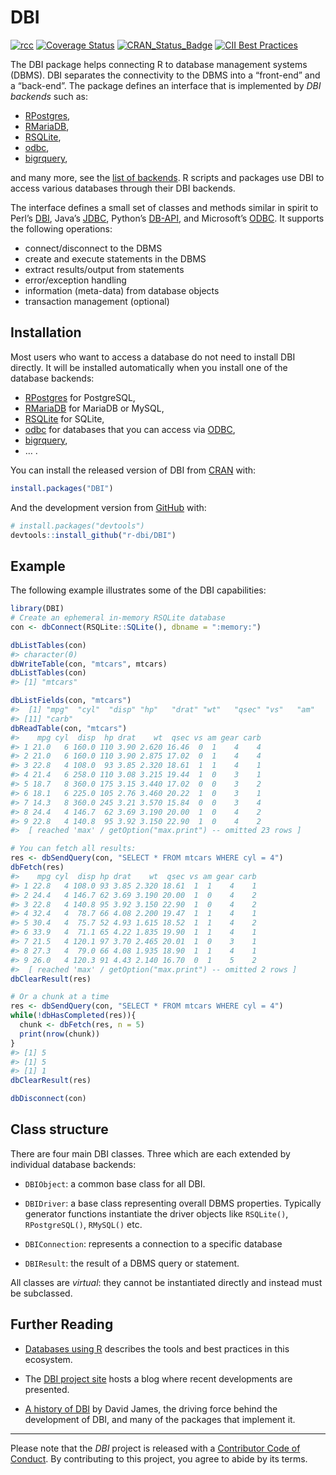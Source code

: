 
<!-- README.md is generated from README.Rmd. Please edit that file -->

# DBI

<!-- badges: start -->

[![rcc](https://github.com/r-dbi/DBI/workflows/rcc/badge.svg)](https://github.com/r-dbi/DBI/actions)
[![Coverage
Status](https://codecov.io/gh/r-dbi/DBI/branch/main/graph/badge.svg)](https://codecov.io/github/r-dbi/DBI?branch=main)
[![CRAN\_Status\_Badge](https://www.r-pkg.org/badges/version/DBI)](https://cran.r-project.org/package=DBI)
[![CII Best
Practices](https://bestpractices.coreinfrastructure.org/projects/1882/badge)](https://bestpractices.coreinfrastructure.org/projects/1882)
<!-- badges: end -->

The DBI package helps connecting R to database management systems
(DBMS). DBI separates the connectivity to the DBMS into a “front-end”
and a “back-end”. The package defines an interface that is implemented
by *DBI backends* such as:

-   [RPostgres](https://rpostgres.r-dbi.org),
-   [RMariaDB](https://rmariadb.r-dbi.org),
-   [RSQLite](https://rsqlite.r-dbi.org),
-   [odbc](https://github.com/r-dbi/odbc),
-   [bigrquery](https://github.com/r-dbi/bigrquery),

and many more, see the [list of
backends](https://github.com/r-dbi/backends#readme). R scripts and
packages use DBI to access various databases through their DBI backends.

The interface defines a small set of classes and methods similar in
spirit to Perl’s [DBI](https://dbi.perl.org/), Java’s
[JDBC](https://www.oracle.com/java/technologies/javase/javase-tech-database.html),
Python’s [DB-API](https://www.python.org/dev/peps/pep-0249/), and
Microsoft’s [ODBC](https://en.wikipedia.org/wiki/ODBC). It supports the
following operations:

-   connect/disconnect to the DBMS
-   create and execute statements in the DBMS
-   extract results/output from statements
-   error/exception handling
-   information (meta-data) from database objects
-   transaction management (optional)

## Installation

Most users who want to access a database do not need to install DBI
directly. It will be installed automatically when you install one of the
database backends:

-   [RPostgres](https://rpostgres.r-dbi.org) for PostgreSQL,
-   [RMariaDB](https://rmariadb.r-dbi.org) for MariaDB or MySQL,
-   [RSQLite](https://rsqlite.r-dbi.org) for SQLite,
-   [odbc](https://github.com/r-dbi/odbc) for databases that you can
    access via
    [ODBC](https://en.wikipedia.org/wiki/Open_Database_Connectivity),
-   [bigrquery](https://github.com/r-dbi/bigrquery),
-   … .

You can install the released version of DBI from
[CRAN](https://CRAN.R-project.org) with:

``` r
install.packages("DBI")
```

And the development version from [GitHub](https://github.com/) with:

``` r
# install.packages("devtools")
devtools::install_github("r-dbi/DBI")
```

## Example

The following example illustrates some of the DBI capabilities:

``` r
library(DBI)
# Create an ephemeral in-memory RSQLite database
con <- dbConnect(RSQLite::SQLite(), dbname = ":memory:")

dbListTables(con)
#> character(0)
dbWriteTable(con, "mtcars", mtcars)
dbListTables(con)
#> [1] "mtcars"

dbListFields(con, "mtcars")
#>  [1] "mpg"  "cyl"  "disp" "hp"   "drat" "wt"   "qsec" "vs"   "am"   "gear"
#> [11] "carb"
dbReadTable(con, "mtcars")
#>    mpg cyl  disp  hp drat    wt  qsec vs am gear carb
#> 1 21.0   6 160.0 110 3.90 2.620 16.46  0  1    4    4
#> 2 21.0   6 160.0 110 3.90 2.875 17.02  0  1    4    4
#> 3 22.8   4 108.0  93 3.85 2.320 18.61  1  1    4    1
#> 4 21.4   6 258.0 110 3.08 3.215 19.44  1  0    3    1
#> 5 18.7   8 360.0 175 3.15 3.440 17.02  0  0    3    2
#> 6 18.1   6 225.0 105 2.76 3.460 20.22  1  0    3    1
#> 7 14.3   8 360.0 245 3.21 3.570 15.84  0  0    3    4
#> 8 24.4   4 146.7  62 3.69 3.190 20.00  1  0    4    2
#> 9 22.8   4 140.8  95 3.92 3.150 22.90  1  0    4    2
#>  [ reached 'max' / getOption("max.print") -- omitted 23 rows ]

# You can fetch all results:
res <- dbSendQuery(con, "SELECT * FROM mtcars WHERE cyl = 4")
dbFetch(res)
#>    mpg cyl  disp hp drat    wt  qsec vs am gear carb
#> 1 22.8   4 108.0 93 3.85 2.320 18.61  1  1    4    1
#> 2 24.4   4 146.7 62 3.69 3.190 20.00  1  0    4    2
#> 3 22.8   4 140.8 95 3.92 3.150 22.90  1  0    4    2
#> 4 32.4   4  78.7 66 4.08 2.200 19.47  1  1    4    1
#> 5 30.4   4  75.7 52 4.93 1.615 18.52  1  1    4    2
#> 6 33.9   4  71.1 65 4.22 1.835 19.90  1  1    4    1
#> 7 21.5   4 120.1 97 3.70 2.465 20.01  1  0    3    1
#> 8 27.3   4  79.0 66 4.08 1.935 18.90  1  1    4    1
#> 9 26.0   4 120.3 91 4.43 2.140 16.70  0  1    5    2
#>  [ reached 'max' / getOption("max.print") -- omitted 2 rows ]
dbClearResult(res)

# Or a chunk at a time
res <- dbSendQuery(con, "SELECT * FROM mtcars WHERE cyl = 4")
while(!dbHasCompleted(res)){
  chunk <- dbFetch(res, n = 5)
  print(nrow(chunk))
}
#> [1] 5
#> [1] 5
#> [1] 1
dbClearResult(res)

dbDisconnect(con)
```

## Class structure

There are four main DBI classes. Three which are each extended by
individual database backends:

-   `DBIObject`: a common base class for all DBI.

-   `DBIDriver`: a base class representing overall DBMS properties.
    Typically generator functions instantiate the driver objects like
    `RSQLite()`, `RPostgreSQL()`, `RMySQL()` etc.

-   `DBIConnection`: represents a connection to a specific database

-   `DBIResult`: the result of a DBMS query or statement.

All classes are *virtual*: they cannot be instantiated directly and
instead must be subclassed.

## Further Reading

-   [Databases using R](https://db.rstudio.com/) describes the tools and
    best practices in this ecosystem.

-   The [DBI project site](https://www.r-dbi.org/) hosts a blog where
    recent developments are presented.

-   [A history of
    DBI](https://r-dbi.github.io/DBI/articles/DBI-history.html) by David
    James, the driving force behind the development of DBI, and many of
    the packages that implement it.

------------------------------------------------------------------------

Please note that the *DBI* project is released with a [Contributor Code
of Conduct](https://dbi.r-dbi.org/code_of_conduct). By contributing to
this project, you agree to abide by its terms.
